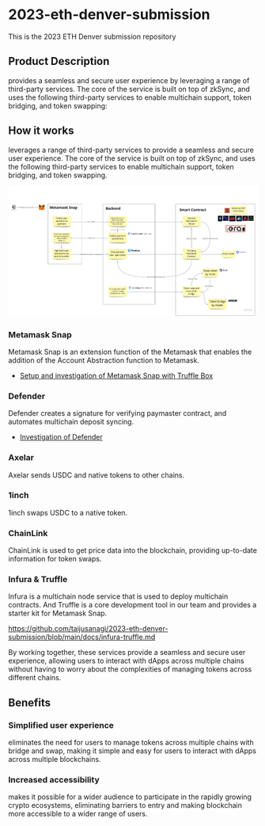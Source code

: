# 2023-eth-denver-submission

This is the 2023 ETH Denver submission repository

<Key visual image comes here>

## Product Description

<Service Name> provides a seamless and secure user experience by leveraging a range of third-party services. The core of the service is built on top of zkSync, and uses the following third-party services to enable multichain support, token bridging, and token swapping:

## How it works

<Service Name> leverages a range of third-party services to provide a seamless and secure user experience. The core of the service is built on top of zkSync, and uses the following third-party services to enable multichain support, token bridging, and token swapping.

![how-it-works](./docs/how-it-works.jpg)

### Metamask Snap

Metamask Snap is an extension function of the Metamask that enables the addition of the Account Abstraction function to Metamask.

- [Setup and investigation of Metamask Snap with Truffle Box](https://github.com/taijusanagi/2023-eth-denver-submission/issues/3)

### Defender

Defender creates a signature for verifying paymaster contract, and automates multichain deposit syncing.

- [Investigation of Defender](https://github.com/taijusanagi/2023-eth-denver-submission/issues/2)

### Axelar

Axelar sends USDC and native tokens to other chains.

### 1inch

1inch swaps USDC to a native token.

### ChainLink

ChainLink is used to get price data into the blockchain, providing up-to-date information for token swaps.

### Infura & Truffle

Infura is a multichain node service that is used to deploy multichain contracts.
And Truffle is a core development tool in our team and provides a starter kit for Metamask Snap.

https://github.com/taijusanagi/2023-eth-denver-submission/blob/main/docs/infura-truffle.md

By working together, these services provide a seamless and secure user experience, allowing users to interact with dApps across multiple chains without having to worry about the complexities of managing tokens across different chains.

## Benefits

### Simplified user experience

<Service Name> eliminates the need for users to manage tokens across multiple chains with bridge and swap, making it simple and easy for users to interact with dApps across multiple blockchains.

### Increased accessibility

<Service Name> makes it possible for a wider audience to participate in the rapidly growing crypto ecosystems, eliminating barriers to entry and making blockchain more accessible to a wider range of users.
